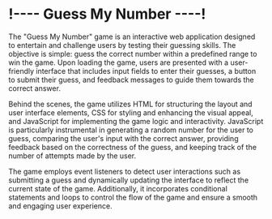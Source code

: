 <h1>!---- Guess My Number ----!</h1>
<p>The "Guess My Number" game is an interactive web application designed to entertain and challenge users by testing their guessing skills. The objective is simple: guess the correct number within a predefined range to win the game. Upon loading the game, users are presented with a user-friendly interface that includes input fields to enter their guesses, a button to submit their guess, and feedback messages to guide them towards the correct answer.

Behind the scenes, the game utilizes HTML for structuring the layout and user interface elements, CSS for styling and enhancing the visual appeal, and JavaScript for implementing the game logic and interactivity. JavaScript is particularly instrumental in generating a random number for the user to guess, comparing the user's input with the correct answer, providing feedback based on the correctness of the guess, and keeping track of the number of attempts made by the user.

The game employs event listeners to detect user interactions such as submitting a guess and dynamically updating the interface to reflect the current state of the game. Additionally, it incorporates conditional statements and loops to control the flow of the game and ensure a smooth and engaging user experience.</p>

<a href="https://guess-the-number-javascript-project.netlify.app/"/>
